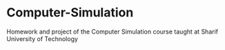 # Computer-Simulation
Homework and project of the Computer Simulation course taught at Sharif University of Technology
